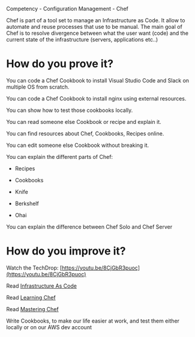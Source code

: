 Competency - Configuration Management - Chef

Chef is part of a tool set to manage an Infrastructure as Code. It allow to automate and reuse processes that use to be manual. The main goal of Chef is to resolve divergence between what the user want (code) and the current state of the infrastructure (servers, applications etc..)

# How do you prove it?

You can code a Chef Cookbook to install Visual Studio Code and Slack on multiple OS from scratch.

You can code a Chef Cookbook to install nginx using external resources.

You can show how to test those cookbooks locally.

You can read someone else Cookbook or recipe and explain it.

You can find resources about Chef, Cookbooks, Recipes online.

You can edit someone else Cookbook without breaking it.

You can explain the different parts of Chef:

* Recipes

* Cookbooks

* Knife

* Berkshelf

* Ohai

You can explain the difference between Chef Solo and Chef Server

# How do you improve it?

Watch the TechDrop: [https://youtu.be/8CjGbR3puoc](https://youtu.be/8CjGbR3puoc)

Read [Infrastructure As Code](http://shop.oreilly.com/product/0636920039297.do)

Read [Learning Chef](http://shop.oreilly.com/product/0636920032397.do)

Read [Mastering Chef](http://shop.oreilly.com/product/9781783981564.do)

Write Cookbooks, to make our life easier at work, and test them either locally or on our AWS dev account 

